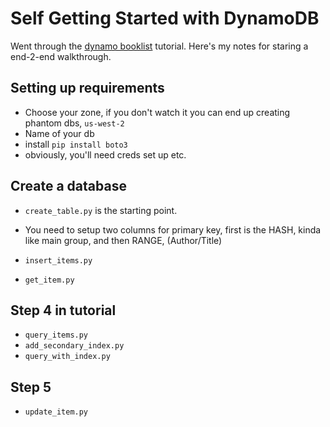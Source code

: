 # Self Getting Started with DynamoDB
Went through the [dynamo booklist](https://aws.amazon.com/getting-started/projects/create-manage-nonrelational-database-dynamodb/) tutorial.
Here's my notes for staring a end-2-end walkthrough.

## Setting up requirements
* Choose your zone, if you don't watch it you can end up creating phantom dbs, `us-west-2`
* Name of your db
* install `pip install boto3`
* obviously, you'll need creds set up etc.

## Create a database
* `create_table.py` is the starting point.
* You need to setup two columns for primary key, first is the HASH, kinda like main group, and then RANGE, (Author/Title)

* `insert_items.py`

* `get_item.py`

## Step 4 in tutorial
* `query_items.py`
* `add_secondary_index.py`
* `query_with_index.py`

## Step 5
* `update_item.py`
 


